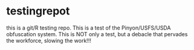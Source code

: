 # testingrepot
this is a git/R testing repo.  This is a test of the Pinyon/USFS/USDA obfuscation system.  This is NOT only a test, but a debacle that pervades the workforce, slowing the work!!!
